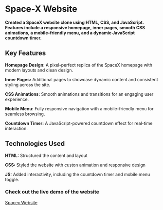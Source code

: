 # Space-X Website
__Created a SpaceX website clone using HTML, CSS, and JavaScript. Features include a responsive homepage, inner pages, smooth CSS animations, a mobile-friendly menu, and a dynamic JavaScript countdown timer.__



## Key Features
**Homepage Design**: A pixel-perfect replica of the SpaceX homepage with modern layouts and clean design.

**Inner Pages:** Additional pages to showcase dynamic content and consistent styling across the site.

**CSS Animations:** Smooth animations and transitions for an engaging user experience.

**Mobile Menu:** Fully responsive navigation with a mobile-friendly menu for seamless browsing.

**Countdown Timer:** A JavaScript-powered countdown effect for real-time interaction.

## Technologies Used
**HTML:** Structured the content and layout

**CSS:** Styled the website with custon animation and responsive design

**JS:** Added interactivity, including the countdown timer and mobile menu toggle.




### Check out the live demo of the website
[Spacex Website](https://mumar000.github.io/spacex-website/)
